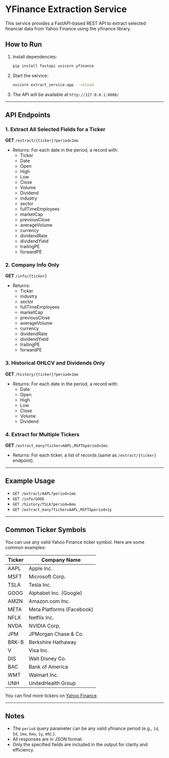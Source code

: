 # YFinance Extraction Service

This service provides a FastAPI-based REST API to extract selected financial data from Yahoo Finance using the yfinance library.

## How to Run

1. Install dependencies:
   ```sh
   pip install fastapi uvicorn yfinance
   ```
2. Start the service:
   ```sh
   uvicorn extract_service:app --reload
   ```
3. The API will be available at `http://127.0.0.1:8000/`

---

## API Endpoints

### 1. Extract All Selected Fields for a Ticker
**GET** `/extract/{ticker}?period=1mo`
- Returns: For each date in the period, a record with:
  - Ticker
  - Date
  - Open
  - High
  - Low
  - Close
  - Volume
  - Dividend
  - industry
  - sector
  - fullTimeEmployees
  - marketCap
  - previousClose
  - averageVolume
  - currency
  - dividendRate
  - dividendYield
  - trailingPE
  - forwardPE

### 2. Company Info Only
**GET** `/info/{ticker}`
- Returns:
  - Ticker
  - industry
  - sector
  - fullTimeEmployees
  - marketCap
  - previousClose
  - averageVolume
  - currency
  - dividendRate
  - dividendYield
  - trailingPE
  - forwardPE

### 3. Historical OHLCV and Dividends Only
**GET** `/history/{ticker}?period=1mo`
- Returns: For each date in the period, a record with:
  - Date
  - Open
  - High
  - Low
  - Close
  - Volume
  - Dividend

### 4. Extract for Multiple Tickers
**GET** `/extract_many?ticker=AAPL,MSFT&period=1mo`
- Returns: For each ticker, a list of records (same as `/extract/{ticker}` endpoint).

---

## Example Usage
- `GET /extract/AAPL?period=1mo`
- `GET /info/GOOG`
- `GET /history/TSLA?period=6mo`
- `GET /extract_many?ticker=AAPL,MSFT&period=1y`

---

## Common Ticker Symbols
You can use any valid Yahoo Finance ticker symbol. Here are some common examples:

| Ticker | Company Name           |
|--------|------------------------|
| AAPL   | Apple Inc.             |
| MSFT   | Microsoft Corp.        |
| TSLA   | Tesla Inc.             |
| GOOG   | Alphabet Inc. (Google) |
| AMZN   | Amazon.com Inc.        |
| META   | Meta Platforms (Facebook) |
| NFLX   | Netflix Inc.           |
| NVDA   | NVIDIA Corp.           |
| JPM    | JPMorgan Chase & Co.   |
| BRK-B  | Berkshire Hathaway     |
| V      | Visa Inc.              |
| DIS    | Walt Disney Co.        |
| BAC    | Bank of America        |
| WMT    | Walmart Inc.           |
| UNH    | UnitedHealth Group     |

You can find more tickers on [Yahoo Finance](https://finance.yahoo.com/lookup/).

---

## Notes
- The `period` query parameter can be any valid yfinance period (e.g., `1d`, `5d`, `1mo`, `6mo`, `1y`, etc.).
- All responses are in JSON format.
- Only the specified fields are included in the output for clarity and efficiency.


<!-- eaaedf15-564f-4d27-879b-311d1b329c9c
16ceedfe-ed43-4a5a-ba60-1338e5dfc455 -->